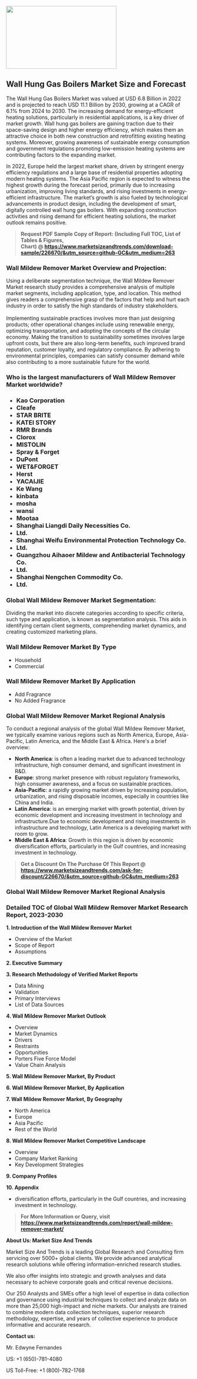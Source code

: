 <p><img class="alignnone size-medium wp-image-20088" src="https://ffe5etoiles.com/wp-content/uploads/2024/12/MST1-300x171.png" alt="" width="300" height="171" /></p><h2>Wall Hung Gas Boilers Market Size and Forecast</h2><p>The Wall Hung Gas Boilers Market was valued at USD 6.8 Billion in 2022 and is projected to reach USD 11.1 Billion by 2030, growing at a CAGR of 6.1% from 2024 to 2030. The increasing demand for energy-efficient heating solutions, particularly in residential applications, is a key driver of market growth. Wall hung gas boilers are gaining traction due to their space-saving design and higher energy efficiency, which makes them an attractive choice in both new construction and retrofitting existing heating systems. Moreover, growing awareness of sustainable energy consumption and government regulations promoting low-emission heating systems are contributing factors to the expanding market. </p><p>In 2022, Europe held the largest market share, driven by stringent energy efficiency regulations and a large base of residential properties adopting modern heating systems. The Asia Pacific region is expected to witness the highest growth during the forecast period, primarily due to increasing urbanization, improving living standards, and rising investments in energy-efficient infrastructure. The market’s growth is also fueled by technological advancements in product design, including the development of smart, digitally controlled wall hung gas boilers. With expanding construction activities and rising demand for efficient heating solutions, the market outlook remains positive.</p></p><blockquote id="" class=""><strong>Request PDF Sample Copy of Report: (Including Full TOC, List of Tables &amp; Figures, Chart)&nbsp;@&nbsp;<strong><a href="https://www.marketsizeandtrends.com/download-sample/226670/&utm_source=github-GC&utm_medium=263" target="_blank">https://www.marketsizeandtrends.com/download-sample/226670/&utm_source=github-GC&utm_medium=263</a></strong></strong></blockquote><h3 id="" class="">Wall Mildew Remover Market&nbsp;Overview and Projection:</h3><p id="" class="">Using a deliberate segmentation technique, the Wall Mildew Remover Market research study provides a comprehensive analysis of multiple market segments, including application, type, and location. This method gives readers a comprehensive grasp of the factors that help and hurt each industry in order to satisfy the high standards of industry stakeholders. <br /> <br />Implementing sustainable practices involves more than just designing products; other operational changes include using renewable energy, optimizing transportation, and adopting the concepts of the circular economy. Making the transition to sustainability sometimes involves large upfront costs, but there are also long-term benefits, such improved brand reputation, customer loyalty, and regulatory compliance. By adhering to environmental principles, companies can satisfy consumer demand while also contributing to a more sustainable future for the world.</p><h3 id="" class="">Who is the largest manufacturers of&nbsp;Wall Mildew Remover Market worldwide?</h3><h3 class=""><p><ul><li>Kao Corporation </li><li> Cleafe </li><li> STAR BRITE </li><li> KATEI STORY </li><li> RMR Brands </li><li> Clorox </li><li> MISTOLIN </li><li> Spray & Forget </li><li> DuPont </li><li> WET&FORGET </li><li> Herst </li><li> YACAIJIE </li><li> Ke Wang </li><li> kinbata </li><li> mosha </li><li> wansi </li><li> Mootaa </li><li> Shanghai Liangdi Daily Necessities Co. </li><li> Ltd. </li><li> Shanghai Weifu Environmental Protection Technology Co. </li><li> Ltd. </li><li> Guangzhou Aihaoer Mildew and Antibacterial Technology Co. </li><li> Ltd. </li><li> Shanghai Nengchen Commodity Co. </li><li> Ltd.</li></ul></p></h3><h3 id="" class="">Global&nbsp;Wall Mildew Remover Market Segmentation:</h3><p id="" class="">Dividing the market into discrete categories according to specific criteria, such type and application, is known as segmentation analysis. This aids in identifying certain client segments, comprehending market dynamics, and creating customized marketing plans.</p><h3 id="" class="">Wall Mildew Remover Market&nbsp;By Type</h3><p><p><ul><li>Household</li><li> Commercial</p></li></ul></p></p><h3 id="" class="">Wall Mildew Remover Market&nbsp;By Application</h3><p class=""><p><ul><li>Add Fragrance</li><li> No Added Fragrance</li></ul></p></p><h3 id="" class="">Global Wall Mildew Remover Market Regional Analysis</h3><p id="" class="">To conduct a regional analysis of the global Wall Mildew Remover Market, we typically examine various regions such as North America, Europe, Asia-Pacific, Latin America, and the Middle East &amp; Africa. Here's a brief overview:</p><ul><li><strong>North America</strong>: is often a leading market due to advanced technology infrastructure, high consumer demand, and significant investment in R&amp;D.</li><li><strong>Europe</strong>: strong market presence with robust regulatory frameworks, high consumer awareness, and a focus on sustainable practices.</li><li><strong>Asia-Pacific</strong>: a rapidly growing market driven by increasing population, urbanization, and rising disposable incomes, especially in countries like China and India.</li><li><strong>Latin America</strong>: is an emerging market with growth potential, driven by economic development and increasing investment in technology and infrastructure.Due to economic development and rising investments in infrastructure and technology, Latin America is a developing market with room to grow.</li><li><strong>Middle East &amp; Africa</strong>: Growth in this region is driven by economic diversification efforts, particularly in the Gulf countries, and increasing investment in technology.</li></ul><blockquote id="" class=""><strong>Get a Discount On The Purchase Of This Report @ <strong><a href="https://www.marketsizeandtrends.com/ask-for-discount/226670/&utm_source=github-GC&utm_medium=263" target="_blank">https://www.marketsizeandtrends.com/ask-for-discount/226670/&utm_source=github-GC&utm_medium=263</a></strong></strong></blockquote><h3 id="" class="">Global Wall Mildew Remover Market Regional Analysis</h3><h3 id="" class="">Detailed TOC of Global Wall Mildew Remover Market Research Report, 2023-2030</h3><p id="" class=""><strong>1. Introduction of the Wall Mildew Remover Market</strong></p><ul><li>Overview of the Market</li><li>Scope of Report</li><li>Assumptions</li></ul><p id="" class=""><strong>2. Executive Summary</strong></p><p id="" class=""><strong>3. Research Methodology of Verified Market Reports</strong></p><ul><li>Data Mining</li><li>Validation</li><li>Primary Interviews</li><li>List of Data Sources</li></ul><p id="" class=""><strong>4. Wall Mildew Remover Market Outlook</strong></p><ul><li>Overview</li><li>Market Dynamics</li><li>Drivers</li><li>Restraints</li><li>Opportunities</li><li>Porters Five Force Model</li><li>Value Chain Analysis</li></ul><p id="" class=""><strong>5. Wall Mildew Remover Market, By Product</strong></p><p id="" class=""><strong>6. Wall Mildew Remover Market, By Application</strong></p><p id="" class=""><strong>7. Wall Mildew Remover Market, By Geography</strong></p><ul><li>North America</li><li>Europe</li><li>Asia Pacific</li><li>Rest of the World</li></ul><p id="" class=""><strong>8. Wall Mildew Remover Market Competitive Landscape</strong></p><ul><li>Overview</li><li>Company Market Ranking</li><li>Key Development Strategies</li></ul><p id="" class=""><strong>9. Company Profiles</strong></p><p id="" class=""><strong>10. Appendix</strong></p><ul><li>diversification efforts, particularly in the Gulf countries, and increasing investment in technology.</li></ul><blockquote id="" class=""><strong>For More Information or Query, visit <strong><strong><a href="https://www.marketsizeandtrends.com/report/wall-mildew-remover-market/" target="_blank">https://www.marketsizeandtrends.com/report/wall-mildew-remover-market/</a></strong></strong></strong></blockquote><p id="" class=""><strong>About Us: Market Size And Trends</strong></p><p id="" class="">Market Size And Trends is a leading Global Research and Consulting firm servicing over 5000+ global clients. We provide advanced analytical research solutions while offering information-enriched research studies.</p><p id="" class="">We also offer insights into strategic and growth analyses and data necessary to achieve corporate goals and critical revenue decisions.</p><p id="" class="">Our 250 Analysts and SMEs offer a high level of expertise in data collection and governance using industrial techniques to collect and analyze data on more than 25,000 high-impact and niche markets. Our analysts are trained to combine modern data collection techniques, superior research methodology, expertise, and years of collective experience to produce informative and accurate research.</p><p id="" class=""><strong>Contact us:</strong></p><p id="" class="">Mr. Edwyne Fernandes</p><p id="" class="">US: +1 (650)-781-4080</p><p id="" class="">US Toll-Free: +1 (800)-782-1768</p>
